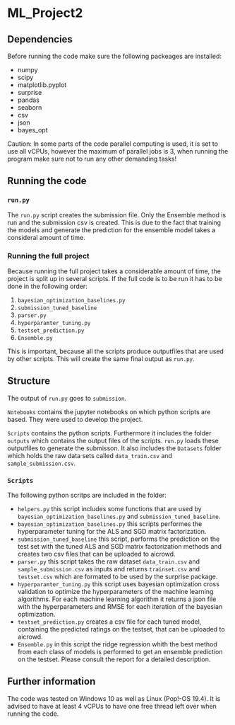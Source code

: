 # ML_Project2
## Dependencies
Before running the code make sure the following packeages are installed:
* numpy 
* scipy 
* matplotlib.pyplot 
* surprise 
* pandas 
* seaborn 
* csv  
* json 
* bayes_opt 

Caution: In some parts of the code parallel computing is used, it is set to use all vCPUs, however the maximum of parallel jobs is 3, when running the program make sure not to run any other demanding tasks!

## Running the code

### `run.py`
The `run.py` script creates the submission file. Only the Ensemble method is run and the submission csv is created. This is due to the fact that training the models and generate the prediction for the ensemble model takes a consideral amount of time. 

### Running the full project
Because running the full project takes a considerable amount of time, the project is split up in several scripts. If the full code is to be run it has to be done in the following order:

1. `bayesian_optimization_baselines.py`
2. `submission_tuned_baseline`
3. `parser.py` 
4. `hyperparamter_tuning.py`
5. `testset_prediction.py`
6. `Ensemble.py`

This is important, because all the scripts produce outputfiles that are used by other scripts. This will create the same final output as `run.py`.


## Structure 

The output of `run.py` goes to `submission`.

`Notebooks` contains the jupyter notebooks on which python scripts are based. They were used to develop the project.

`Scripts` contains the python scripts. Furthermore it includes the folder `outputs` which contains the output files of the scripts. `run.py` loads these outputfiles to generate the submisson. It also includes the `Datasets` folder which holds the raw data sets called `data_train.csv` and `sample_submission.csv`.

### `Scripts`
The following python scritps are included in the folder:
* `helpers.py` this script includes some functions that are used by `bayesian_optimization_baselines.py` and `submission_tuned_baseline`.
* `bayesian_optimization_baselines.py` this scripts performes the hyperparameter tuning for the ALS and SGD matrix factorization.
* `submission_tuned_baseline` this script, performs the prediction on the test set with the tuned ALS and SGD matrix factorization methods and creates two csv files that can be uploaded to aicrowd.
* `parser.py` this script takes the raw dataset `data_train.csv` and `sample_submission.csv` as inputs and returns `trainset.csv` and `testset.csv` which are formated to be used by the surprise package.
* `hyperparamter_tuning.py` this script uses bayesian optimization cross validation to optimize the hyperparameters of the machine learning algorithms. For each machine learning algorithm it returns a json file with the hyperparameters and RMSE for each iteration of the bayesian optimization.
* `testset_prediction.py` creates a csv file for each tuned model, containing the predicted ratings on the testset, that can be uploaded to aicrowd.
* `Ensemble.py` in this script the ridge regression whith the best method from each class of models is performed to get an ensemble prediction on the testset. Please consult the report for a detailed description.

## Further information
The code was tested on Windows 10 as well as Linux (Pop!-OS 19.4). It is advised to have at least 4 vCPUs to have one free thread left over when running the code.
